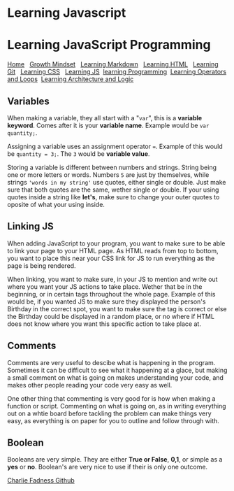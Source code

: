 # Learning Javascript

# Learning JavaScript Programming

[Home](https://fadnesscharlie.github.io/Reading-notes1000/) &nbsp;
[Growth Mindset](https://fadnesscharlie.github.io/Reading-notes1000/growth_mindset) &nbsp;
[Learning Markdown](https://fadnesscharlie.github.io/Reading-notes1000/learning_markdown) &nbsp;
[Learning HTML](https://fadnesscharlie.github.io/Reading-notes1000/learning_html) &nbsp;
[Learning Git](https://fadnesscharlie.github.io/Reading-notes1000/learning_git) &nbsp;
[Learning CSS](https://fadnesscharlie.github.io/Reading-notes1000/learning_css) &nbsp;
[Learning JS](https://fadnesscharlie.github.io/Reading-notes1000/learning_js)&nbsp;
[learning Programming](https://fadnesscharlie.github.io/Reading-notes1000/learning_programming)&nbsp;
[Learning Operators and Loops](https://fadnesscharlie.github.io/Reading-notes1000/learning_operators_and_loops)&nbsp;
[Learning Architecture and Logic](https://fadnesscharlie.github.io/Reading-notes1000/learning_arch_and_logic)

## Variables

When making a variable, they all start with a "`var`", this is a **variable keyword**. Comes after it is your **variable name**. Example would be `var quantity;`.

Assigning a variable uses an assignment operator `=`. Example of this would be `quantity = 3;`. The `3` would be **variable value**.

Storing a variable is different between numbers and strings. String being one or more letters or words. Numbers `5` are just by themselves, while strings `'words in my string'` use quotes, either single or double. Just make sure that both quotes are the same, wether single or double. If your using quotes inside a string like **let's**, make sure to change your outer quotes to oposite of what your using inside.

## Linking JS

When adding JavaScript to your program, you want to make sure to be able to link your page to your HTML page. As HTML reads from top to bottom, you want to place this near your CSS link for JS to run everything as the page is being rendered.

When linking, you want to make sure, in your JS to mention and write out where you want your JS actions to take place. Wether that be in the beginning, or in certain tags throughout the whole page. Example of this would be, if you wanted JS to make sure they displayed the person's Birthday in the correct spot, you want to make sure the tag is correct or else the Birthday could be displayed in a random place, or no where if HTML does not know where you want this specific action to take place at.

## Comments

Comments are very useful to descibe what is happening in the program. Sometimes it can be difficult to see what it happening at a glace, but making a small comment on what is going on makes understanding your code, and makes other people reading your code very easy as well.

One other thing that commenting is very good for is how when making a function or script. Commenting on what is going on, as in writing everything out on a whtie board before tackling the problem can make things very easy, as everything is on paper for you to outline and follow through with.

## Boolean

Booleans are very simple. They are either **True or False**, **0,1**, or simple as a **yes** or **no**. Boolean's are very nice to use if their is only one outcome.

[Charlie Fadness Github](https://github.com/fadnesscharlie)